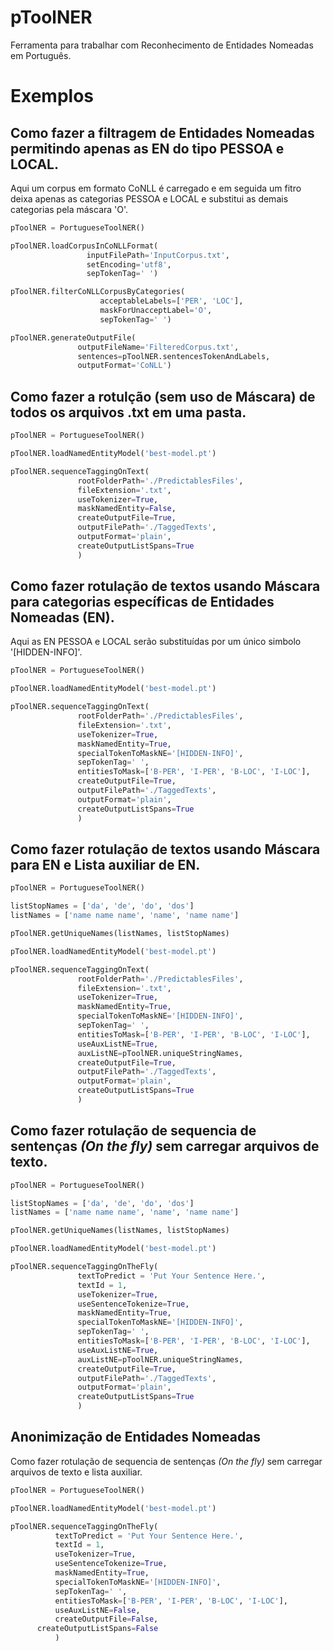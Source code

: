 # pToolNER
Ferramenta para trabalhar com Reconhecimento de Entidades Nomeadas em Português.

# Exemplos

## Como fazer a filtragem de Entidades Nomeadas permitindo apenas as EN do tipo PESSOA e LOCAL.
Aqui um corpus em formato CoNLL é carregado e em seguida um fitro deixa apenas as categorias PESSOA e LOCAL e substitui as demais categorias pela máscara 'O'.

```python
pToolNER = PortugueseToolNER()

pToolNER.loadCorpusInCoNLLFormat(
                 inputFilePath='InputCorpus.txt',
                 setEncoding='utf8',
                 sepTokenTag=' ')

pToolNER.filterCoNLLCorpusByCategories(
                    acceptableLabels=['PER', 'LOC'],
                    maskForUnacceptLabel='O',
                    sepTokenTag=' ')

pToolNER.generateOutputFile(
               outputFileName='FilteredCorpus.txt',
               sentences=pToolNER.sentencesTokenAndLabels,
               outputFormat='CoNLL')
```

## Como fazer a rotulção (sem uso de Máscara) de todos os arquivos .txt em uma pasta.

```python
pToolNER = PortugueseToolNER()

pToolNER.loadNamedEntityModel('best-model.pt')

pToolNER.sequenceTaggingOnText(
               rootFolderPath='./PredictablesFiles',
               fileExtension='.txt',
               useTokenizer=True,
               maskNamedEntity=False,
               createOutputFile=True,
               outputFilePath='./TaggedTexts',
               outputFormat='plain',
               createOutputListSpans=True
               )
```
## Como fazer rotulação de textos usando Máscara para categorias específicas de Entidades Nomeadas (EN).
Aqui as EN PESSOA e LOCAL serão substituídas por um único simbolo '[HIDDEN-INFO]'.

```python
pToolNER = PortugueseToolNER()

pToolNER.loadNamedEntityModel('best-model.pt')

pToolNER.sequenceTaggingOnText(
               rootFolderPath='./PredictablesFiles',
               fileExtension='.txt',
               useTokenizer=True,
               maskNamedEntity=True,
               specialTokenToMaskNE='[HIDDEN-INFO]',
               sepTokenTag=' ',
               entitiesToMask=['B-PER', 'I-PER', 'B-LOC', 'I-LOC'],
               createOutputFile=True,
               outputFilePath='./TaggedTexts',
               outputFormat='plain',
               createOutputListSpans=True
               )
```

## Como fazer rotulação de textos usando Máscara para EN e Lista auxiliar de EN.
```python
pToolNER = PortugueseToolNER()

listStopNames = ['da', 'de', 'do', 'dos']
listNames = ['name name name', 'name', 'name name']

pToolNER.getUniqueNames(listNames, listStopNames)

pToolNER.loadNamedEntityModel('best-model.pt')

pToolNER.sequenceTaggingOnText(
               rootFolderPath='./PredictablesFiles',
               fileExtension='.txt',
               useTokenizer=True,
               maskNamedEntity=True,
               specialTokenToMaskNE='[HIDDEN-INFO]',
               sepTokenTag=' ',
               entitiesToMask=['B-PER', 'I-PER', 'B-LOC', 'I-LOC'],
               useAuxListNE=True,
               auxListNE=pToolNER.uniqueStringNames,
               createOutputFile=True,
               outputFilePath='./TaggedTexts',
               outputFormat='plain',
               createOutputListSpans=True
               )
```
## Como fazer rotulação de sequencia de sentenças _(On the fly)_ sem carregar arquivos de texto.
```python
pToolNER = PortugueseToolNER()

listStopNames = ['da', 'de', 'do', 'dos']
listNames = ['name name name', 'name', 'name name']

pToolNER.getUniqueNames(listNames, listStopNames)

pToolNER.loadNamedEntityModel('best-model.pt')

pToolNER.sequenceTaggingOnTheFly(
			   textToPredict = 'Put Your Sentence Here.',
			   textId = 1,
			   useTokenizer=True,
			   useSentenceTokenize=True,
			   maskNamedEntity=True,
			   specialTokenToMaskNE='[HIDDEN-INFO]',
			   sepTokenTag=' ',
			   entitiesToMask=['B-PER', 'I-PER', 'B-LOC', 'I-LOC'],
			   useAuxListNE=True,
			   auxListNE=pToolNER.uniqueStringNames,
			   createOutputFile=True,
			   outputFilePath='./TaggedTexts',
			   outputFormat='plain',
			   createOutputListSpans=True
			   )
```
## Anonimização de Entidades Nomeadas
Como fazer rotulação de sequencia de sentenças _(On the fly)_ sem carregar arquivos de texto e lista auxiliar.
```python
pToolNER = PortugueseToolNER()

pToolNER.loadNamedEntityModel('best-model.pt')

pToolNER.sequenceTaggingOnTheFly(
          textToPredict = 'Put Your Sentence Here.',
          textId = 1,
          useTokenizer=True,
          useSentenceTokenize=True,
          maskNamedEntity=True,
          specialTokenToMaskNE='[HIDDEN-INFO]',
          sepTokenTag=' ',
          entitiesToMask=['B-PER', 'I-PER', 'B-LOC', 'I-LOC'],
          useAuxListNE=False,
          createOutputFile=False,
	  createOutputListSpans=False
          )
```
